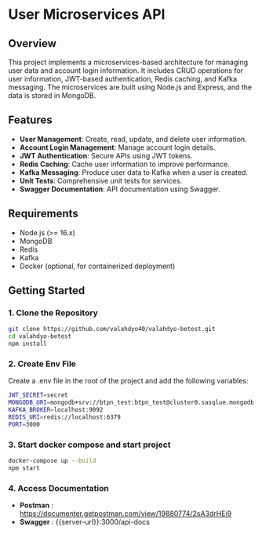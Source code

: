 # User Microservices API

## Overview

This project implements a microservices-based architecture for managing user data and account login information. It includes CRUD operations for user information, JWT-based authentication, Redis caching, and Kafka messaging. The microservices are built using Node.js and Express, and the data is stored in MongoDB.

## Features

- **User Management**: Create, read, update, and delete user information.
- **Account Login Management**: Manage account login details.
- **JWT Authentication**: Secure APIs using JWT tokens.
- **Redis Caching**: Cache user information to improve performance.
- **Kafka Messaging**: Produce user data to Kafka when a user is created.
- **Unit Tests**: Comprehensive unit tests for services.
- **Swagger Documentation**: API documentation using Swagger.

## Requirements

- Node.js (>= 16.x)
- MongoDB
- Redis
- Kafka
- Docker (optional, for containerized deployment)

## Getting Started

### 1. Clone the Repository

```bash
git clone https://github.com/valahdyo40/valahdyo-betest.git
cd valahdyo-betest
npm install

```

### 2. Create Env File
Create a .env file in the root of the project and add the following variables:
```bash
JWT_SECRET=secret
MONGODB_URI=mongodb+srv://btpn_test:btpn_test@cluster0.sasqlue.mongodb.net/db_valahdyo_betest?retryWrites=true&w=majority&appName=Cluster0
KAFKA_BROKER=localhost:9092
REDIS_URI=redis://localhost:6379
PORT=3000
```

### 3. Start docker compose and start project
```bash
docker-compose up --build
npm start
```

### 4. Access Documentation
- **Postman** :  https://documenter.getpostman.com/view/19880774/2sA3drHEi9
- **Swagger** : {{server-url}}:3000/api-docs
